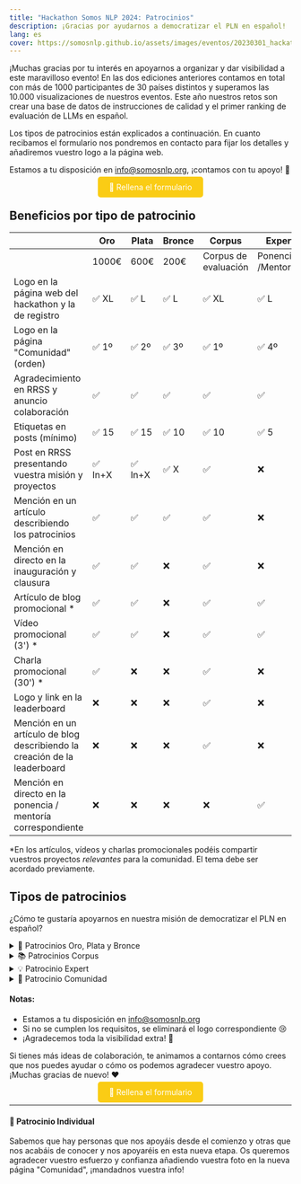 ```yaml
---
title: "Hackathon Somos NLP 2024: Patrocinios"
description: ¡Gracias por ayudarnos a democratizar el PLN en español!
lang: es
cover: https://somosnlp.github.io/assets/images/eventos/20230301_hackathon_wip.png
---
```


¡Muchas gracias por tu interés en apoyarnos a organizar y dar visibilidad a este maravilloso evento! En las dos ediciones anteriores contamos en total con más de 1000 participantes de 30 países distintos y superamos las 10.000 visualizaciones de nuestros eventos. Este año nuestros retos son crear una base de datos de instrucciones de calidad y el primer ranking de evaluación de LLMs en español.

Los tipos de patrocinios están explicados a continuación. En cuanto recibamos el formulario nos pondremos en contacto para fijar los detalles y añadiremos vuestro logo a la página web.

Estamos a tu disposición en info@somosnlp.org, ¡contamos con tu apoyo! 💪

<center><a href="https://forms.gle/sEkxstwbJSRYpgDa8" target="_blank" style="background-color:#FACC15; color:white; padding:10px 20px; text-decoration:none; border-radius:5px;">📝 Rellena el formulario</a></center>

## Beneficios por tipo de patrocinio

| | Oro | Plata | Bronce | Corpus | Expert | Comunidad |
|-| --------|-----|-------|--------|--------|-----------|
| | 1000€ | 600€ | 200€ | Corpus de evaluación | Ponencias /Mentorías | Visibilidad |
| Logo en la página web del hackathon y la de registro | ✅ XL | ✅ L | ✅ L | ✅ XL | ✅ L | ✅ M |
| Logo en la página "Comunidad" (orden) | ✅ 1º | ✅ 2º | ✅ 3º | ✅ 1º | ✅ 4º | ✅ 5º |
| Agradecimiento en RRSS y anuncio colaboración | ✅ | ✅ | ✅ | ✅ | ✅ | ✅ |
| Etiquetas en posts (mínimo) | ✅ 15 | ✅ 15 | ✅ 10 | ✅ 10 | ✅ 5 | ✅ 5 | 
| Post en RRSS presentando vuestra misión y proyectos | ✅ In+X | ✅ In+X | ✅ X | ✅ | ❌ | ❌ |
| Mención en un artículo describiendo los patrocinios | ✅ | ✅ | ✅ | ✅ | ❌ | ❌ |
| Mención en directo en la inauguración y clausura | ✅ | ✅ | ❌ | ✅ | ❌ | ❌ |
| Artículo de blog promocional * | ✅ | ✅ | ❌ | ✅ | ✅ | ❌ |
| Vídeo promocional (3') * | ✅ | ✅ | ❌ | ✅ | ✅ | ❌ |
| Charla promocional (30') * | ✅ | ❌ | ❌ | ✅ | ❌ | ❌ |
| Logo y link en la leaderboard | ❌ | ❌ |❌ | ✅ | ❌ | ❌ |
| Mención en un artículo de blog describiendo la creación de la leaderboard | ❌ | ❌ |❌ | ✅ | ❌ | ❌ |
| Mención en directo en la ponencia / mentoría correspondiente | ❌ | ❌ | ❌ | ❌ | ✅ | ❌ |

<!--
| Aparición en la pantalla de espera antes del comienzo de los eventos | ✅ | ❌ | ❌ | ✅ | ❌ | ❌ |

| Acceso a los CVs de participantes en búsqueda de empleo ?? | ✅ | ✅ | ✅ | ✅ | ❌ | ❌ | 
-->

*En los artículos, vídeos y charlas promocionales podéis compartir vuestros proyectos *relevantes* para la comunidad. El tema debe ser acordado previamente.
        
## Tipos de patrocinios 

¿Cómo te gustaría apoyarnos en nuestra misión de democratizar el PLN en español?

<details>
<summary>🚀 Patrocinios Oro, Plata y Bronce</summary>

Nuestro hackathon es un evento gratuito y sin ánimo de lucro, gracias a los patrocinios Oro, Plata y Bronce podemos garantizar:
- Premios para los equipos ganadores
- Sorteos para todas las personas participantes
- Corpus y GPUs 
- Merchandising
- Streaming de primera calidad
- Buena gestión de este evento internacional online

Para determinar el tipo de patrocinio se calculará el valor total combinando donaciones, premios, corpus y GPUs patrocinadas por cada entidad. Dentro de cada categoría, los logos también se ordenarán por valor total.

Ejemplos de premios y sorteos que podéis patrocinar: beca para un curso de pago, acceso a una plataforma de formación, libros de PLN, merchandising específicamente creado para el hackathon, tiempo de computación, etc.

<center><a href="https://forms.gle/sEkxstwbJSRYpgDa8" target="_blank" style="background-color:#FACC15; color:white; margin:20px 20px; padding:10px 20px; text-decoration:none; border-radius:5px;">📝 Rellena el formulario</a></center>

</details>

<details>
<summary>📚 Patrocinios Corpus</summary>

Vamos a crear una leaderboard para estandarizar la evaluación de LLMs y necesitamos tu ayuda, ¡dona tu corpus!

<center><a href="https://somosnlp.org/donatucorpus" target="_blank" style="background-color:#FACC15; color:white; margin:20px 20px; padding:10px 20px; text-decoration:none; border-radius:5px;">📝 Lee toda la info aquí</a></center>

</details>

<details>
<summary>💡 Patrocinio Expert</summary>

Los patrocinios Expert comparten su conocimiento con la comunidad. Toda persona que imparta una ponencia o mentoría será promocionada y añadida individualmente a la página de "Comunidad". Para que su organización se considere patrocinadora Expert tiene que:
- Publicar posts / mencionar en podcast / newsletter animando a participar en el hackathon antes del 15 de febrero
- Publicar posts anunciando la keynote/mentoría una semana antes del evento
- Publicar posts anunciando la keynote/mentoría un día antes del evento
- RT / comentar las publicaciones en las que os mencionemos

Notas:
- "Publicar posts" = publicar al menos un post en LinkedIn y un tweet en Twitter (excepto si no tenéis cuenta, obviamente)
- Se facilitará el material visual necesario para los posts
- Recordad siempre mencionar a Somos NLP

¡Contáctanos ya para compartir tu experiencia!

Enlaces útiles:
- [🔊 Propón una keynote](https://forms.gle/YpUvifDNLG6E56Cy9)
- [🧑‍🏫 Ofrece una mentoría](https://forms.gle/7UmsVDnFmNo1pCrf9)
- [💡 Info para universidades](https://somosnlp.org/hackathon/universidades)

<center><a href="https://forms.gle/sEkxstwbJSRYpgDa8" target="_blank" style="background-color:#FACC15; color:white; padding:10px 20px; text-decoration:none; border-radius:5px;">📝 Rellena el formulario</a></center>

</details>

<details>
<summary>🤗 Patrocinio Comunidad</summary>

Los patrocinios de Comunidad son de suma importancia ya que nos permiten llegar a más personas, lo cual es indispensable para nuestra misión de democratizar el PLN en español.

Qué os pedimos:
- Publicar posts / mencionar en podcast / newsletter animando a participar antes del 1 de febrero
- Publicar posts animando a participar antes del 1 de marzo
- Publicar posts anunciando los días de keynotes
- Publicar posts / blog anunciando los resultados del hackathon
- RT / comentar las publicaciones en las que os mencionemos

Notas:
- "Publicar posts" = publicar al menos un post en LinkedIn y un tweet en Twitter (excepto si no tenéis cuenta, obviamente)
- Se facilitará el material visual necesario para los posts
- Recordad siempre mencionar a Somos NLP

Enlaces útiles:
- [💡 Info para universidades](https://somosnlp.org/hackathon/universidades)

<center><a href="https://forms.gle/sEkxstwbJSRYpgDa8" target="_blank" style="background-color:#FACC15; color:white; padding:10px 20px; text-decoration:none; border-radius:5px;">📝 Rellena el formulario</a></center>

</details>

#### Notas:

- Estamos a tu disposición en info@somosnlp.org
- Si no se cumplen los requisitos, se eliminará el logo correspondiente 😢
- ¡Agradecemos toda la visibilidad extra! 🤩

Si tienes más ideas de colaboración, te animamos a contarnos cómo crees que nos puedes ayudar o cómo os podemos agradecer vuestro apoyo. ¡Muchas gracias de nuevo! ❤️

<center><a href="https://forms.gle/sEkxstwbJSRYpgDa8" target="_blank" style="background-color:#FACC15; color:white; padding:10px 20px; text-decoration:none; border-radius:5px;">📝 Rellena el formulario</a></center>

---

#### 💛 Patrocinio Individual

Sabemos que hay personas que nos apoyáis desde el comienzo y otras que nos acabáis de conocer y nos apoyaréis en esta nueva etapa. Os queremos agradecer vuestro esfuerzo y confianza añadiendo vuestra foto en la nueva página "Comunidad", ¡mandadnos vuestra info!
